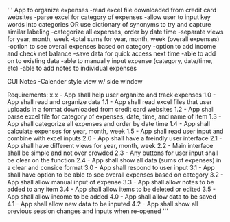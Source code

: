 '''
App to organize expenses
     -read excel file downloaded from credit card websites
     -parse excel for category of expenses
        -allow user to input key words into categories OR use dictionary of synonyms to try and capture similar labeling
    -categorize all expenses, order by date time
        -separate views for year, month, week
    -total sums for year, month, week (overall expenses)
        -option to see overall expenses based on category
        -option to add income and check net balance
    -save data for quick access next time
        -able to add on to existing data
    -able to manually input expense (category, date/time, etc)
    -able to add notes to individual expenses

GUI Notes
    -Calender style view w/ side window

Requirements:
x.x - App shall help user organize and track expenses
    1.0 - App shall read and organize data
        1.1 - App shall read excel files that user uploads in a format downloaded from credit card websites
        1.2 - App shall parse excel file for category of expenses, date, time, and name of item
        1.3 - App shall categorize all expenses and order by date time
        1.4 - App shall calculate expenses for year, month, week
        1.5 - App shall read user input and combine with excel inputs
    2.0 - App shall have a freindly user interface
        2.1 - App shall have different views for year, month, week
        2.2 - Main interface shall be simple and not over crowded
        2.3 - Any buttons for user input shall be clear on the function
        2.4 - App shall show all data (sums of expenses) in a clear and consice format
    3.0 - App shall respond to user input
        3.1 - App shall have option to be able to see overall expenses based on category
        3.2 - App shall allow manual input of expense
        3.3 - App shall allow notes to be added to any item
        3.4 - App shall allow items to be deleted or edited
        3.5 - App shall allow income to be added
    4.0 - App shall allow data to be saved
        4.1 - App shall allow new data to be inputed
        4.2 - App shall show all previous session changes and inputs when re-opened
'''


